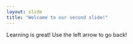 ```yaml
---
layout: slide
title: "Welcome to our second slide!"
---
```

Learning is great!
Use the left arrow to go back!
